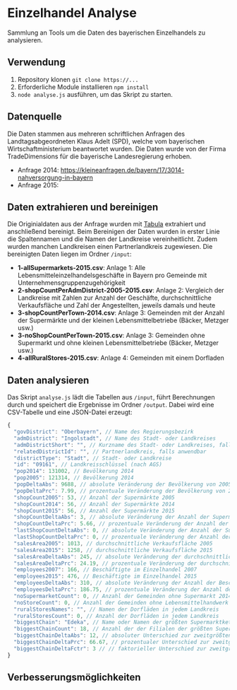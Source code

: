 # Einzelhandel Analyse
Sammlung an Tools um die Daten des bayerischen Einzelhandels zu analysieren.

## Verwendung
1. Repository klonen `git clone https://...`
2. Erforderliche Module installieren `npm install`
3. `node analyse.js` ausführen, um das Skript zu starten.

## Datenquelle
Die Daten stammen aus mehreren schriftlichen Anfragen des Landtagsabgeordneten Klaus Adelt (SPD), welche vom bayerischen Wirtschaftministerium beantwortet wurden. Die Daten wurde von der Firma TradeDimensions für die bayerische Landesregierung erhoben. 
- Anfrage 2014: https://kleineanfragen.de/bayern/17/3014-nahversorgung-in-bayern
- Anfrage 2015:

## Daten extrahieren und bereinigen
Die Originialdaten aus der Anfrage wurden mit [Tabula](http://tabula.technology/) extrahiert und anschließend bereinigt. Beim Bereinigen der Daten wurden in erster Linie die Spaltennamen und die Namen der Landkreise vereinheitlicht. Zudem wurden manchen Landkreisen einen Partnerlandkreis zugewiesen. Die bereinigten Daten liegen im Ordner `/input`:

- **1-allSupermarkets-2015.csv**: Anlage 1: Alle Lebensmitteleinzelhandelsgeschäfte in Bayern pro Gemeinde mit Unternehmensgruppenzugehörigkeit
- **2-shopCountPerAdmDistrict-2005-2015.csv**: Anlage 2: Vergleich der Landkreise mit Zahlen zur Anzahl der Geschäfte, durchschnittliche Verkaufsfläche und Zahl der Angestellten, jeweils damals und heute
- **3-shopCountPerTown-2014.csv**: Anlage 3: Gemeinden mit der Anzahl der Supermärkte und der kleinen Lebensmittelbetriebe (Bäcker, Metzger usw.)
- **3-noShopCountPerTown-2015.csv**: Anlage 3: Gemeinden ohne Supermarkt und ohne kleinen Lebensmittelbetriebe (Bäcker, Metzger usw.)
- **4-allRuralStores-2015.csv**: Anlage 4: Gemeinden mit einem Dorfladen 

## Daten analysieren
Das Skript `analyse.js` lädt die Tabellen aus `/input`, führt Berechnungen durch und speichert die Ergebnisse im Ordner `/output`. Dabei wird eine CSV-Tabelle und eine JSON-Datei erzeugt:

```javascript
{
  "govDistrict": "Oberbayern", // Name des Regierungsbezirk
  "admDistrict": "Ingolstadt", // Name des Stadt- oder Landkreises
  "admDistrictShort": "", // Kurzname des Stadt- oder Landkreises, falls anwendbar
  "relatedDistrictId": "", // Partnerlandkreis, falls anwendbar
  "districtType": "Stadt", // Stadt- oder Landkreise
  "id": "09161", // Landkreisschlüssel (nach AGS)
  "pop2014": 131002, // Bevölkerung 2014
  "pop2005": 121314, // Bevölkerung 2014
  "popDeltaAbs": 9688, // absolute Veränderung der Bevölkerung von 2005 bis 2014
  "popDeltaPrc": 7.99, // prozentuale Veränderung der Bevölkerung von 2005 bis 2014
  "shopCount2005": 53, // Anzahl der Supermärkte 2005
  "shopCount2014": 56, // Anzahl der Supermärkte 2014
  "shopCount2015": 56, // Anzahl der Supermärkte 2015
  "shopCountDeltaAbs": 3, // absolute Veränderung der Anzahl der Supermärkten von 2005 bis 2015
  "shopCountDeltaPrc": 5.66, // prozentuale Veränderung der Anzahl der Supermärkten von 2005 bis 2015
  "lastShopCountDeltaAbs": 0, // absolute Veränderung der Anzahl der Supermärkten von 2014 bis 2015
  "lastShopCountDeltaPrc": 0, // prozentuale Veränderung der Anzahl der Supermärkten von 2014 bis 2015
  "salesArea2005": 1013, // durchschnittliche Verkaufsfläche 2005
  "salesArea2015": 1258, // durchschnittliche Verkaufsfläche 2015
  "salesAreaDeltaAbs": 245, // absolute Veränderung der durchschnittlichen Verkaufsfläche von 2005 bis 2015
  "salesAreaDeltaPrc": 24.19, // prozentuale Veränderung der durchschnittlichen Verkaufsfläche von 2005 bis 2015
  "employees2007": 166, // Beschäftigte im Einzelhandel 2007
  "employees2015": 476, // Beschäftigte im Einzelhandel 2015
  "employeesDeltaAbs": 310, // absolute Veränderung der Anzahl der Beschäftigen von 2007 bis 2015
  "employeesDeltaPrc": 186.75, // prozentuale Veränderung der Anzahl der Beschäftigen von 2007 bis 2015
  "noSupermarketCount": 0, // Anzahl der Gemeinden ohne Supermarkt 2014
  "noStoreCount": 0, // Anzahl der Gemeinden ohne Lebensmittelhandwerk 2014
  "ruralStoresNames": "", // Namen der Dorfläden in jedem Landkreis
  "ruralStoresCount": 0, // Anzahl der Dorfläden in jedem Landkreis
  "biggestChain": "Edeka", // Name oder Namen der größten Supermarktkette
  "biggestChainCount": 18, // Anzahl der der Filialen der größten Supermarktkette
  "biggestChainDeltaAbs": 12, // absoluter Unterschied zur zweitgrößten Supermarktkette
  "biggestChainDeltaPrc": 66.67, // prozentualer Unterschied zur zweitgrößten Supermarktkette
  "biggestChainDeltaFctr": 3 // // faktorieller Unterschied zur zweitgrößten Supermarktkette
}
```

## Verbesserungsmöglichkeiten

